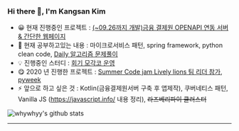 ### Hi there 👋, I'm Kangsan Kim 

- 😀 현재 진행중인 프로젝트 : [(~09.26까지 개발)금융 결제원 OPENAPI 연동 서버 & 간단한 웹페이지](https://github.com/Hoegi-mogaco/openbanking-api-django)
- 🌱 현재 공부하고있는 내용 : 마이크로서비스 패턴, spring framework, python clean code, [Daily 알고리즘 문제풀이](https://github.com/whywhyy/daily-algol)
- 💡 진행중인 스터디 : [회기 모각코 운영](https://github.com/Hoegi-mogaco)
- 😋 2020 년 진행한 프로젝트 : [Summer Code jam Lively lions 팀 리더 참가](https://github.com/python-discord/summer-code-jam-2020), [pyweek](https://pyweek.org/e/Bungus/)
- ⚡ 앞으로 하고 싶은 것 : Kotlin(금융결제원서버 구축 후 앱제작), 쿠버네티스 패턴, Vanilla JS (https://javascript.info/ 내용 정리), ~~라즈베리파이 클러스터~~

![whywhyy's github stats](https://github-readme-stats.whywhyy.vercel.app/api?username=whywhyy&show_icons=true&theme=radical)

---
